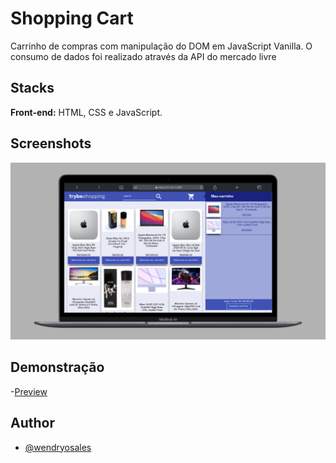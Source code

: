 
# Shopping Cart

Carrinho de compras com manipulação do DOM em JavaScript Vanilla. O consumo de dados foi realizado através da API do mercado livre
## Stacks

**Front-end:** HTML, CSS e JavaScript.

## Screenshots

![web](./shopping-cart.png)


## Demonstração

-[Preview]()

## Author

- [@wendryosales](https://www.linkedin.com/in/wendryosales/)

